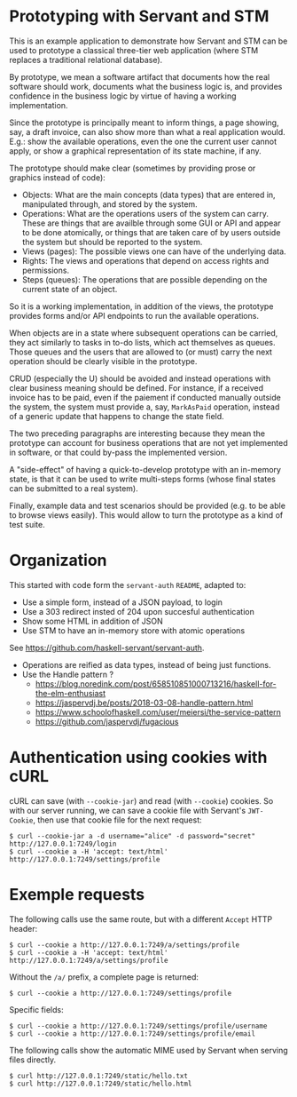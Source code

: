 # Prototyping with Servant and STM

This is an example application to demonstrate how Servant and STM can be used
to prototype a classical three-tier web application (where STM replaces a
traditional relational database).

By prototype, we mean a software artifact that documents how the real software
should work, documents what the business logic is, and provides confidence in
the business logic by virtue of having a working implementation.

Since the prototype is principally meant to inform things, a page showing, say,
a draft invoice, can also show more than what a real application would. E.g.:
show the available operations, even the one the current user cannot apply, or
show a graphical representation of its state machine, if any.

The prototype should make clear (sometimes by providing prose or graphics
instead of code):

- Objects: What are the main concepts (data types) that are entered in,
  manipulated through, and stored by the system.
- Operations: What are the operations users of the system can carry. These are
  things that are availble through some GUI or API and appear to be done
  atomically, or things that are taken care of by users outside the system but
  should be reported to the system.
- Views (pages): The possible views one can have of the underlying data.
- Rights: The views and operations that depend on access rights and
  permissions.
- Steps (queues): The operations that are possible depending on the current
  state of an object.

So it is a working implementation, in addition of the views, the prototype
provides forms and/or API endpoints to run the available operations.

When objects are in a state where subsequent operations can be carried, they
act similarly to tasks in to-do lists, which act themselves as queues. Those
queues and the users that are allowed to (or must) carry the next operation
should be clearly visible in the prototype.

CRUD (especially the U) should be avoided and instead operations with clear
business meaning should be defined. For instance, if a received invoice has to
be paid, even if the paiement if conducted manually outside the system, the
system must provide a, say, `MarkAsPaid` operation, instead of a generic update
that happens to change the state field.

The two preceding paragraphs are interesting because they mean the prototype
can account for business operations that are not yet implemented in software,
or that could by-pass the implemented version.

A "side-effect" of having a quick-to-develop prototype with an in-memory state,
is that it can be used to write multi-steps forms (whose final states can be
submitted to a real system).

Finally, example data and test scenarios should be provided (e.g. to be able to
browse views easily). This would allow to turn the prototype as a kind of test
suite.


# Organization

This started with code form the `servant-auth` `README`, adapted to:

- Use a simple form, instead of a JSON payload, to login
- Use a 303 redirect insted of 204 upon succesful authentication
- Show some HTML in addition of JSON
- Use STM to have an in-memory store with atomic operations

See https://github.com/haskell-servant/servant-auth.

- Operations are reified as data types, instead of being just functions.
- Use the Handle pattern ?
  - https://blog.noredink.com/post/658510851000713216/haskell-for-the-elm-enthusiast
  - https://jaspervdj.be/posts/2018-03-08-handle-pattern.html
  - https://www.schoolofhaskell.com/user/meiersi/the-service-pattern
  - https://github.com/jaspervdj/fugacious


# Authentication using cookies with cURL

cURL can save (with `--cookie-jar`) and read (with `--cookie`) cookies. So with
our server running, we can save a cookie file with Servant's `JWT-Cookie`, then
use that cookie file for the next request:

```
$ curl --cookie-jar a -d username="alice" -d password="secret" http://127.0.0.1:7249/login
$ curl --cookie a -H 'accept: text/html' http://127.0.0.1:7249/settings/profile
```


# Exemple requests


The following calls use the same route, but with a different `Accept` HTTP
header:

```
$ curl --cookie a http://127.0.0.1:7249/a/settings/profile
$ curl --cookie a -H 'accept: text/html' http://127.0.0.1:7249/a/settings/profile
```

Without the `/a/` prefix, a complete page is returned:

```
$ curl --cookie a http://127.0.0.1:7249/settings/profile
```

Specific fields:

```
$ curl --cookie a http://127.0.0.1:7249/settings/profile/username
$ curl --cookie a http://127.0.0.1:7249/settings/profile/email

```

The following calls show the automatic MIME used by Servant when serving files
directly.

```
$ curl http://127.0.0.1:7249/static/hello.txt
$ curl http://127.0.0.1:7249/static/hello.html
```
